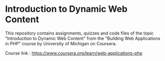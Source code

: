 # Introduction to Dynamic Web Content

This repository contains assignments, quizzes and code files of the topic "Introduction to Dynamic Web Content"
from the "Building Web Applications in PHP" course 
by University of Michigan on Coursera.

Course link : https://www.coursera.org/learn/web-applications-php
